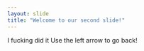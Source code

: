 ```yaml
---
layout: slide
title: "Welcome to our second slide!"
---
```

I fucking did it
Use the left arrow to go back!
